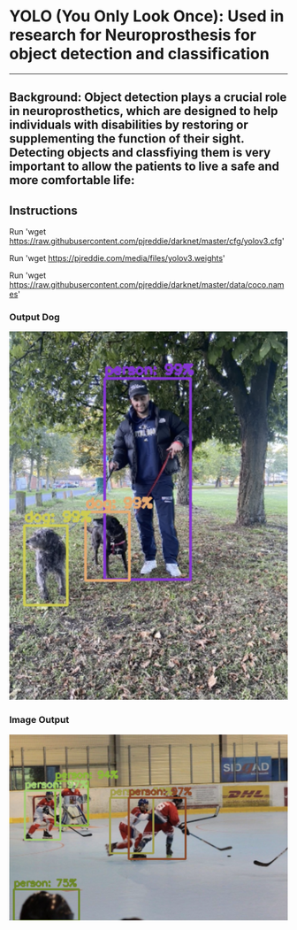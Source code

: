 # YOLO (You Only Look Once): Used in research for Neuroprosthesis for object detection and classification 

----

## Background: Object detection plays a crucial role in neuroprosthetics, which are designed to help individuals with disabilities by restoring or supplementing the function of their sight. Detecting objects and classfiying them is very important to allow the patients to live a safe and more comfortable life:

## Instructions 

Run 'wget https://raw.githubusercontent.com/pjreddie/darknet/master/cfg/yolov3.cfg' <br />

Run 'wget https://pjreddie.com/media/files/yolov3.weights' <br />

Run 'wget https://raw.githubusercontent.com/pjreddie/darknet/master/data/coco.names'


### Output Dog

![](images/dog_output.png)

### Image Output
![](images/image_output.png)

